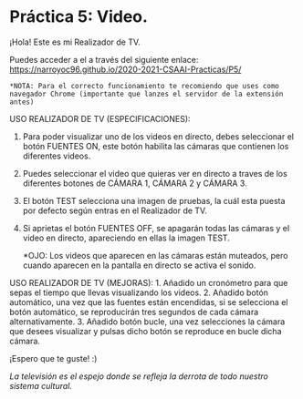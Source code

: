  # Práctica 5: Video.

¡Hola! Este es mi Realizador de TV.

Puedes acceder a el a través del siguiente enlace: https://narroyoc96.github.io/2020-2021-CSAAI-Practicas/P5/

    *NOTA: Para el correcto funcionamiento te recomiendo que uses como navegador Chrome (importante que lanzes el servidor de la extensión antes)

USO REALIZADOR DE TV (ESPECIFICACIONES):

1. Para poder visualizar uno de los videos en directo, debes seleccionar el botón FUENTES ON, este botón habilita las cámaras que contienen los diferentes videos.
2. Puedes seleccionar el video que quieras ver en directo a traves de los diferentes botones de CÁMARA 1, CÁMARA 2 y CÁMARA 3.
3. El botón TEST selecciona una imagen de pruebas, la cuál esta puesta por defecto según entras en el Realizador de TV.
4. Si aprietas el botón FUENTES OFF, se apagarán todas las cámaras y el video en directo, apareciendo en ellas la imagen TEST.

    *OJO: Los videos que aparecen en las cámaras están muteados, pero cuando aparecen en la pantalla en directo se activa el sonido.

USO REALIZADOR DE TV (MEJORAS):
    1. Añadido un cronómetro para que sepas el tiempo que llevas visualizando los videos.
    2. Añadido botón automático, una vez que las fuentes están encendidas, si se selecciona el botón automático, se reproducirán tres segundos de cada cámara alternativamente.
    3. Añadido botón bucle, una vez selecciones la cámara que desees visualizar y pulsas dicho botón se reproduce en bucle dicha cámara.

    
¡Espero que te guste! :)

*La televisión es el espejo donde se refleja la derrota de todo nuestro sistema cultural.*